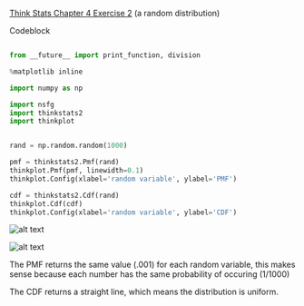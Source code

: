 [Think Stats Chapter 4 Exercise 2](http://greenteapress.com/thinkstats2/html/thinkstats2005.html#toc41) (a random distribution)

>> 
Codeblock

```python

from __future__ import print_function, division

%matplotlib inline

import numpy as np

import nsfg
import thinkstats2
import thinkplot


rand = np.random.random(1000)

pmf = thinkstats2.Pmf(rand)
thinkplot.Pmf(pmf, linewidth=0.1)
thinkplot.Config(xlabel='random variable', ylabel='PMF')

cdf = thinkstats2.Cdf(rand)
thinkplot.Cdf(cdf)
thinkplot.Config(xlabel='random variable', ylabel='CDF')

```


![alt text](./PWchp4ex2_PMF.png"PMF")


![alt text](./PWchp4ex2_CDF.png"CDF")


The PMF returns the same value (.001) for each random variable, this makes sense because each number has the same probability of occuring (1/1000)


The CDF returns a straight line, which means the distribution is uniform.  


